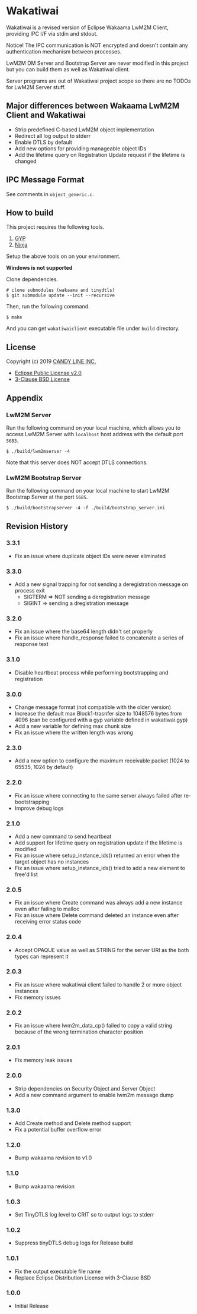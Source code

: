 Wakatiwai
===

Wakatiwai is a revised version of Eclipse Wakaama LwM2M Client, providing IPC I/F via stdin and stdout.

Notice! The IPC communication is NOT encrypted and doesn't contain any authentication mechanism between processes.

LwM2M DM Server and Bootstrap Server are never modified in this project but you can build them as well as Wakatiwai client.

Server programs are out of Wakatiwai project scope so there are no TODOs for LwM2M Server stuff.

## Major differences between Wakaama LwM2M Client and Wakatiwai

- Strip predefined C-based LwM2M object implementation
- Redirect all log output to stderr
- Enable DTLS by default
- Add new options for providing manageable object IDs
- Add the lifetime query on Registration Update request if the lifetime is changed

## IPC Message Format

See comments in `object_generic.c`.

## How to build

This project requires the following tools.

1. [GYP](https://github.com/mogemimi/pomdog/wiki/How-to-Install-GYP)
1. [Ninja](https://github.com/ninja-build/ninja/wiki/Pre-built-Ninja-packages)

Setup the above tools on on your environment.

**Windows is not supported**

Clone dependencies.

```
# clone submodules (wakaama and tinydtls)
$ git submodule update --init --recursive
```

Then, run the following command.

```
$ make
```

And you can get `wakatiwaiclient` executable file under `build` directory.

## License

Copyright (c) 2019 [CANDY LINE INC.](https://www.candy-line.io)

- [Eclipse Public License v2.0](https://www.eclipse.org/legal/epl-2.0/)
- [3-Clause BSD License](https://opensource.org/licenses/BSD-3-Clause)

## Appendix

### LwM2M Server

Run the following command on your local machine, which allows you to access LwM2M Server with `localhost` host address with the default port `5683`.

```
$ ./build/lwm2mserver -4
```

Note that this server does NOT accept DTLS connections.

### LwM2M Bootstrap Server

Run the following command on your local machine to start LwM2M Bootstrap Server at the port `5685`.

```
$ ./build/bootstrapserver -4 -f ./build/bootstrap_server.ini
```

## Revision History

### 3.3.1

- Fix an issue where duplicate object IDs were never eliminated

### 3.3.0

- Add a new signal trapping for not sending a deregistration message on process exit
  - SIGTERM => NOT sending a deregistration message
  - SIGINT  => sending a dregistration message

### 3.2.0

- Fix an issue where the base64 length didn't set properly
- Fix an issue where handle_response failed to concatenate a series of response text

### 3.1.0

- Disable heartbeat process while performing bootstrapping and registration

### 3.0.0

- Change message format (not compatible with the older version)
- Increase the default max Block1-trasnfer size to 1048576 bytes from 4096 (can be configured with a gyp variable defined in wakatiwai.gyp)
- Add a new variable for defining max chunk size
- Fix an issue where the written length was wrong

### 2.3.0

- Add a new option to configure the maximum receivable packet (1024 to 65535, 1024  by default)

### 2.2.0

- Fix an issue where connecting to the same server always failed after re-bootstrapping
- Improve debug logs

### 2.1.0

- Add a new command to send heartbeat
- Add support for lifetime query on registration update if the lifetime is modified
- Fix an issue where setup_instance_ids() returned an error when the target object has no instances
- Fix an issue where setup_instance_ids() tried to add a new element to free'd list

### 2.0.5

- Fix an issue where Create command was always add a new instance even after failing to malloc
- Fix an issue where Delete command deleted an instance even after receiving error status code

### 2.0.4

- Accept OPAQUE value as well as STRING for the server URI as the both types can represent it

### 2.0.3

- Fix an issue where wakatiwai client failed to handle 2 or more object instances
- Fix memory issues

### 2.0.2

- Fix an issue where lwm2m_data_cp() failed to copy a valid string because of the wrong termination character position

### 2.0.1

- Fix memory leak issues

### 2.0.0

- Strip dependencies on Security Object and Server Object
- Add a new command argument to enable lwm2m message dump

### 1.3.0

- Add Create method and Delete method support
- Fix a potential buffer overflow error

### 1.2.0

- Bump wakaama revision to v1.0

### 1.1.0

- Bump wakaama revision

### 1.0.3

- Set TinyDTLS log level to CRIT so to output logs to stderr

### 1.0.2

- Suppress tinyDTLS debug logs for Release build

### 1.0.1

- Fix the output executable file name
- Replace Eclipse Distribution License with 3-Clause BSD

### 1.0.0

- Initial Release
